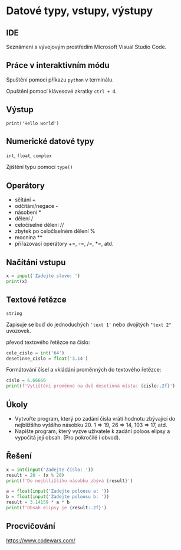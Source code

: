 # Datové typy, vstupy, výstupy

## IDE

Seznámení s vývojovým prostředím Microsoft Visual Studio Code.

## Práce v interaktivním módu

Spuštění pomocí příkazu `python` v terminálu.

Opuštění pomocí klávesové zkratky `ctrl + d`.

## Výstup

`print('Hello world')`

## Numerické datové typy

`int`, `float`, `complex`

Zjištění typu pomocí `type()`

## Operátory

- sčítání +
- odčítání/negace -
- násobení *
- dělení /
- celočíselné dělení //
- zbytek po celočíselném dělení %
- mocnina **
- přiřazovací operátory +=, -=, /=, *=, atd.

## Načítání vstupu

```python
x = input('Zadejte slovo: ')
print(x)
```

## Textové řetězce

`string`

Zapisuje se buď do jednoduchých `'text 1'` nebo dvojitých `"text 2"` uvozovek.

převod textového řetězce na číslo:

```python
cele_cislo = int('64')
desetinne_cislo = float('3.14')
```

Formátování čísel a vkládání proměnných do textového řetězce:

```python
cislo = 6.66666
print(f'Vytištění proměnné na dvě desetinná místa: {cislo:.2f}')
```

## Úkoly

- Vytvořte program, který po zadání čísla vrátí hodnotu zbývající do nejbližšího vyššího násobku 20. 1 => 19, 26 => 14, 103 => 17, atd.
- Napište program, který vyzve uživatele k zadání poloos elipsy a vypočítá její obsah. (Pro pokročilé i obvod).

## Řešení

```python
x = int(input('Zadejte číslo: '))
result = 20 - (x % 20)
print(f'Do nejblližšího násobku zbývá {result}')
```

```python
a = float(input('Zadejte poloosu a: '))
b = float(input('Zadejte poloosu b: '))
result = 3.14159 * a * b
print(f'Obsah elipsy je {result:.2f}')
```

## Procvičování

https://www.codewars.com/
